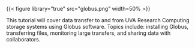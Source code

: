 {{< figure library="true" src="globus.png" width=50% >}}

This tutorial will cover data transfer to and from UVA Research Computing storage systems using Globus software. Topics include: installing Globus, transferring files, monitoring large transfers, and sharing data with collaborators.

